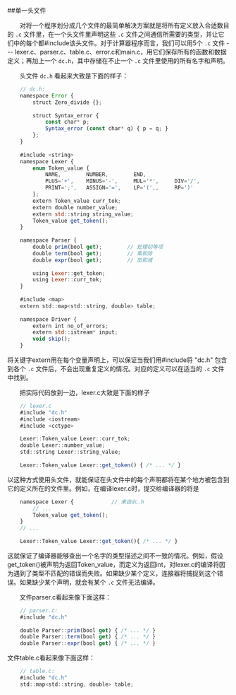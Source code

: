 ##单一头文件

&emsp;&emsp;对将一个程序划分成几个文件的最简单解决方案就是将所有定义放入合适数目的 `.c` 文件里，在一个头文件里声明这些 `.c` 文件之间通信所需要的类型，并让它们中的每个都#include该头文件。对于计算器程序而言，我们可以用5个 `.c` 文件 --- lexer.c、parser.c、table.c、error.c和main.c，用它们保存所有的函数和数据定义；再加上一个 `dc.h`，其中存储在不止一个 `.c` 文件里使用的所有名字和声明。

&emsp;&emsp;头文件 `dc.h` 看起来大致是下面的样子：

```javascript
    // dc.h:
    namespace Error {
        struct Zero_divide {};
        
        struct Syntax_error {
            const char* p;
            Syntax_error (const char* q) { p = q; }
        };
    }
    
    #include <string>
    namespace Lexer {
        enum Token_value {
            NAME,        NUMBER,        END,
            PLUS='+',    MINUS='-',     MUL='*',     DIV='/',
            PRINT=';',   ASSIGN='=',    LP='(',,     RP=')'
        };
        extern Token_value curr_tok;
        extern double number_value;
        extern std::string string_value;
        Token_value get_token();
    }
    
    namespace Parser {
        double prim(bool get);        // 处理初等项
        double term(bool get);        // 乘和除
        double expr(bool get);        // 加和减
        
        using Lexer::get_token;
        using Lexer::curr_tok;
    }
    
    #include <map>
    extern std::map<std::string, double> table;
    
    namespace Driver {
        extern int no_of_errors;
        extern std::istream* input;
        void skip();
    }
```

将关键字extern用在每个变量声明上，可以保证当我们用#include将 "dc.h" 包含到各个 `.c` 文件后，不会出现重复定义的情况。对应的定义可以在适当的 `.c` 文件中找到。

&emsp;&emsp;把实际代码放到一边，lexer.c大致是下面的样子

```javascript
    // lexer.c
    #include "dc.h"
    #include <iostream>
    #include <cctype>
    
    Lexer::Token_value Lexer::curr_tok;
    double Lexer::number_value;
    std::string Lexer::string_value;
    
    Lexer::Token_value Lexer::get_token() { /* ... */ }
```

以这种方式使用头文件，就能保证在头文件中的每个声明都将在某个地方被包含到它的定义所在的文件里。例如，在编译lexer.c时，提交给编译器的将是

```javascript
    namespace Lexer {            // 来自dc.h
        // ...
        Token_value get_token();
    }
    // ...
    
    Lexer::Token_value Lexer::get_token(){ /* ... */ }
```

这就保证了编译器能够查出一个名字的类型描述之间不一致的情况。例如，假设get_token()被声明为返回Token_value，而定义为返回int，对lexer.c的编译将因为遇到了类型不匹配的错误而失败。如果缺少某个定义，连接器将捕捉到这个错误。如果缺少某个声明，就会有某个 `.c` 文件无法编译。

&emsp;&emsp;文件parser.c看起来像下面这样：

```javascript
    // parser.c:
    #include "dc.h"
    
    double Parser::prim(bool get) { /* ... */ }
    double Parser::term(bool get) { /* ... */ }
    double Parser::expr(bool get) { /* ... */ }
```

文件table.c看起来像下面这样：

```javascript
    // table.c:
    #include "dc.h"
    std::map<std::string, double> table;
```




















